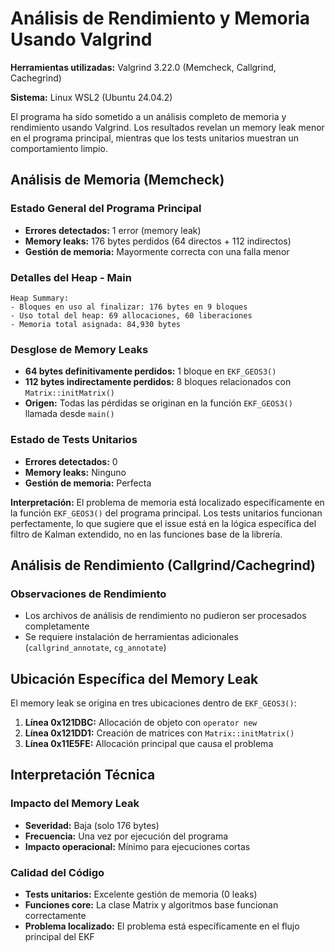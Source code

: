 # Análisis de Rendimiento y Memoria Usando Valgrind

**Herramientas utilizadas:** Valgrind 3.22.0 (Memcheck, Callgrind, Cachegrind)  

**Sistema:** Linux WSL2 (Ubuntu 24.04.2)

El programa ha sido sometido a un análisis completo de memoria y rendimiento usando Valgrind. Los resultados revelan un memory leak menor en el programa principal, mientras que los tests unitarios muestran un comportamiento limpio.

## Análisis de Memoria (Memcheck)

### Estado General del Programa Principal
- **Errores detectados:** 1 error (memory leak)
- **Memory leaks:** 176 bytes perdidos (64 directos + 112 indirectos)
- **Gestión de memoria:** Mayormente correcta con una falla menor

### Detalles del Heap - Main
```
Heap Summary:
- Bloques en uso al finalizar: 176 bytes en 9 bloques
- Uso total del heap: 69 allocaciones, 60 liberaciones
- Memoria total asignada: 84,930 bytes
```

### Desglose de Memory Leaks
- **64 bytes definitivamente perdidos:** 1 bloque en `EKF_GEOS3()`
- **112 bytes indirectamente perdidos:** 8 bloques relacionados con `Matrix::initMatrix()`
- **Origen:** Todas las pérdidas se originan en la función `EKF_GEOS3()` llamada desde `main()`

### Estado de Tests Unitarios
- **Errores detectados:** 0
- **Memory leaks:** Ninguno
- **Gestión de memoria:** Perfecta

**Interpretación:** El problema de memoria está localizado específicamente en la función `EKF_GEOS3()` del programa principal. Los tests unitarios funcionan perfectamente, lo que sugiere que el issue está en la lógica específica del filtro de Kalman extendido, no en las funciones base de la librería.

## Análisis de Rendimiento (Callgrind/Cachegrind)

### Observaciones de Rendimiento
- Los archivos de análisis de rendimiento no pudieron ser procesados completamente
- Se requiere instalación de herramientas adicionales (`callgrind_annotate`, `cg_annotate`)

## Ubicación Específica del Memory Leak

El memory leak se origina en tres ubicaciones dentro de `EKF_GEOS3()`:

1. **Línea 0x121DBC:** Allocación de objeto con `operator new`
2. **Línea 0x121DD1:** Creación de matrices con `Matrix::initMatrix()`  
3. **Línea 0x11E5FE:** Allocación principal que causa el problema

## Interpretación Técnica

### Impacto del Memory Leak
- **Severidad:** Baja (solo 176 bytes)
- **Frecuencia:** Una vez por ejecución del programa
- **Impacto operacional:** Mínimo para ejecuciones cortas

### Calidad del Código
- **Tests unitarios:** Excelente gestión de memoria (0 leaks)
- **Funciones core:** La clase Matrix y algoritmos base funcionan correctamente
- **Problema localizado:** El problema está específicamente en el flujo principal del EKF
